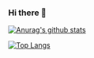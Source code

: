 ### Hi there 👋

[![Anurag's github stats](https://github-readme-stats.vercel.app/api?username=Joker-1991&show_icons=truee&theme=radical)](https://github.com/anuraghazra/github-readme-stats)

[![Top Langs](https://github-readme-stats.vercel.app/api/top-langs/?username=Joker-1991)](https://github.com/anuraghazra/github-readme-stats)
<!--
**Joker-1991/Joker-1991** is a ✨ _special_ ✨ repository because its `README.md` (this file) appears on your GitHub profile.

Here are some ideas to get you started:

- 🔭 I’m currently working on ...
- 🌱 I’m currently learning ...
- 👯 I’m looking to collaborate on ...
- 🤔 I’m looking for help with ...
- 💬 Ask me about ...
- 📫 How to reach me: ...
- 😄 Pronouns: ...
- ⚡ Fun fact: ...
-->
